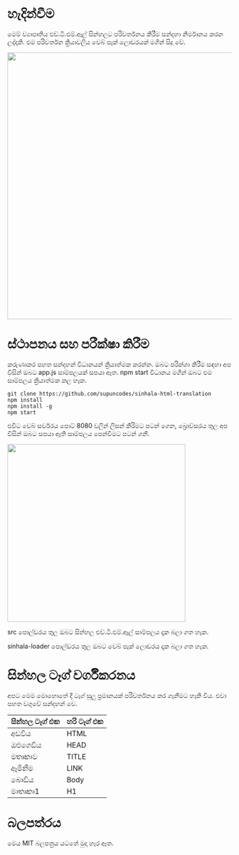 # හැදින්වීම

මෙම් ව්‍යාපෘතිය එච්.ටී.එම්.ඈල් සින්හලට පරිවර්තනය කිරීම සන්දහා නිර්මානය කරන ලද්දකි. එම පරිවර්තන ක්‍රියාවලිය වෙබ් පෑක් ලොඩරයක් මගින් සිදු වේ.

<img src="https://raw.githubusercontent.com/supuncodes/sinhala-html-translation/master/images/code.png" width="600">

# ස්ථාපනය සහ පරීක්ෂා කිරීම

කරුණාකර පහත සන්දහන් විධානයන් ක්‍රියාත්මක කරන්න. ඔබට පරික්ශා කිරීම  සඳහා අප විසින් ඔබට app.js සාම්පලයක් සපයා ඈත. npm start විධානය මගින් ඔබට එම සාම්පලය ක්‍රියාත්මක කල හෑක.
 
    git clone https://github.com/supuncodes/sinhala-html-translation
    npm install
	npm install -g
    npm start

එවිට වෙබ් සර්වරය පොට් 8080 වලින් ලිසන් කිරිමට පටන් ගෙන, බ්‍රොව්සරය තුල අප විසින් ඔබට සපයා ඈති සාම්පලය පෙන්විමට පටන් ගනී. 

<img src="https://raw.githubusercontent.com/supuncodes/sinhala-html-translation/master/images/browser.png" width="400">


src පොල්ඩරය තුල ඔබට සින්හල එච්.ටී.එම්.ඈල් සාම්පලය දෑක බලා ගත හෑක.

sinhala-loader පොල්ඩරය තුල ඔබට වෙබ් පෑක් ලොඩරය දෑක බලා ගත හෑක.

# සින්හල ටෑග් වර්ගීකරනය

අපට මෙම මොහොතේ දී ටෑග් සුලු ප්‍රමානයක් පරිවර්තනය කර ගෑනීමට හෑකි විය. එවා පහත වගුවේ සන්දහන් වෙ.


| සින්හල ටෑග් එක | හරි ටෑග් එක |
|-------------|-----------|
| අඩවිය        | HTML      |
| ඔළුගෙඩිය      | HEAD      |
| මතෘකාව      | TITLE     |
| ඈමිනීම        | LINK      |
| බොඩිය        | Body      |
| මාතෘකා1     | H1        |




# බලපත්රය

මෙය MIT බලපත්‍රය යටතේ මුදා හෑර ඈත.

